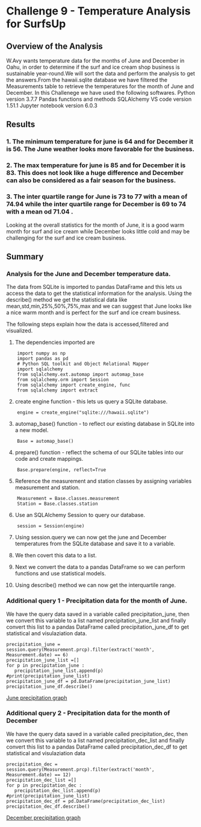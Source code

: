 # Challenge 9 - Temperature Analysis for SurfsUp

## Overview of the Analysis
W.Avy wants temperature data for the months of June and December in Oahu, in order to determine if the surf and ice cream shop business is sustainable year-round.We will sort the data and perform the analysis to get the answers.From the hawaii.sqlite database we have filtered the Measurements table to retrieve the temperatures for the month of June and December.
In this Challenege we have used the following softwares.
Python version 3.7.7
Pandas functions and methods
SQLAlchemy
VS code  version 1.51.1
Jupyter notebook version 6.0.3


## Results
### 1. The minimum temperature for june is 64 and for December it is 56. The June weather looks more favorable for the business. 


### 2. The max temperature for june is 85 and for December it is 83. This does not look like a huge difference and December can also be considered as a fair season for the business.

  
### 3. The inter quartile range for June is 73 to 77 with a mean of 74.94 while the inter quartile range for December is 69 to 74 with a mean od 71.04 .
Looking at the overall statistics for the month of June, it is a good warm month for surf and ice cream while December looks little cold and may be challenging for the surf and ice cream business.

## Summary
### Analysis for the June and December temperature data.
The data from SQLite is imported to pandas DataFrame and this lets us access the data to get the statistical information for the analysis. Using the describe() method we get the statistical data like mean,std,min,25%,50%,75%,max and we can suggest that June looks like a nice warm month and is perfect for the surf and ice cream business.

The following steps explain how the data is accessed,filtered and visualized.
1. The dependencies imported are
```
	import numpy as np
	import pandas as pd
	# Python SQL toolkit and Object Relational Mapper
	import sqlalchemy
	from sqlalchemy.ext.automap import automap_base
	from sqlalchemy.orm import Session
	from sqlalchemy import create_engine, func
	from sqlalchemy import extract
 ```

2. create engine function - this lets us query a SQLite database.
```
	engine = create_engine("sqlite:///hawaii.sqlite")
```


3. automap_base() function - to reflect our existing database in SQLite into a new model.
```
	Base = automap_base() 
```

4. prepare() function - reflect the schema of our SQLite tables into our code and create mappings.
```
	Base.prepare(engine, reflect=True	
```

5. Reference the measurement and station classes by assigning variables measurement and station.
``` 
	Measurement = Base.classes.measurement
	Station = Base.classes.station 	
```

6. Use an SQLAlchemy Session to query our database.
``` 	
	session = Session(engine) 
```

7. Using session.query we can now get the june and December temperatures from the SQLite database and save it to a variable.

8. We then covert this data to a list.

9. Next we convert the data to a pandas DataFrame so we can perform functions and use statistical models.

10. Using describe() method we can now get the interquartile range.

### Additional query 1 - Precipitation data for the month of June.
We have the query data saved in a variable called precipitation_june, then we convert this variable to a list named precipitation_june_list and finally convert this list to a pandas DataFrame called precipitation_june_df to get statistical and visulaziation data.
```
precipitation_june = session.query(Measurement.prcp).filter(extract('month', Measurement.date) == 6)
precipitation_june_list =[]
for p in precipitation_june :
   precipitation_june_list.append(p)
#print(precipitation_june_list)
precipitation_june_df = pd.DataFrame(precipitation_june_list)
precipitation_june_df.describe()
```
[June precipitation graph][1]

### Additional query 2 - Precipitation data for the month of December
We have the query data saved in a variable called precipitation_dec, then we convert this variable to a list named precipitation_dec_list and finally convert this list to a pandas DataFrame called precipitation_dec_df to get statistical and visulaziation data
```
precipitation_dec = session.query(Measurement.prcp).filter(extract('month', Measurement.date) == 12)
precipitation_dec_list =[]
for p in precipitation_dec :
   precipitation_dec_list.append(p)
#print(precipitation_june_list)
precipitation_dec_df = pd.DataFrame(precipitation_dec_list)
precipitation_dec_df.describe()

```
[December precipitation graph][2]

[1]:https://github.com/Akshaya-Kamble/surfs_up/blob/main/Reference%20images/1.PNG
[2]:https://github.com/Akshaya-Kamble/surfs_up/blob/main/Reference%20images/2.PNG

